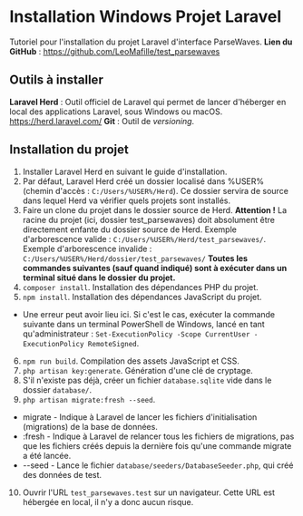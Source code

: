 # Installation Windows Projet Laravel
Tutoriel pour l'installation du projet Laravel d'interface ParseWaves.
**Lien du GitHub** : https://github.com/LeoMafille/test_parsewaves
## Outils à installer
**Laravel Herd** : Outil officiel de Laravel qui permet de lancer d'héberger en local des applications Laravel, sous Windows ou macOS.
https://herd.laravel.com/
**Git** : Outil de *versioning*.
## Installation du projet
1. Installer Laravel Herd en suivant le guide d'installation.
2. Par défaut, Laravel Herd créé un dossier localisé dans %USER% (chemin d'accès : `C:/Users/%USER%/Herd`). Ce dossier servira de source dans lequel Herd va vérifier quels projets sont installés.
3. Faire un clone du projet dans le dossier source de Herd. **Attention !** La racine du projet (ici, dossier test_parsewaves) doit absolument être directement enfante du dossier source de Herd. 
Exemple d'arborescence valide : `C:/Users/%USER%/Herd/test_parsewaves/`.
Exemple d'arborescence invalide : `C:/Users/%USER%/Herd/dossier/test_parsewaves/`
**Toutes les commandes suivantes (sauf quand indiqué) sont à exécuter dans un terminal situé dans le dossier du projet.**
4. `composer install`. Installation des dépendances PHP du projet.
5. `npm install`. Installation des dépendances JavaScript du projet.
- Une erreur peut avoir lieu ici. Si c'est le cas, exécuter la commande suivante dans un terminal PowerShell de Windows, lancé en tant qu'administrateur : `Set-ExecutionPolicy -Scope CurrentUser -ExecutionPolicy RemoteSigned`.
6. `npm run build`. Compilation des assets JavaScript et CSS.
7. `php artisan key:generate`. Génération d'une clé de cryptage. 
8. S'il n'existe pas déjà, créer un fichier `database.sqlite` vide dans le dossier `database/`.
9. `php artisan migrate:fresh --seed`. 
- migrate - Indique à Laravel de lancer les fichiers d'initialisation (migrations) de la base de données.
- :fresh - Indique à Laravel de relancer tous les fichiers de migrations, pas que les fichiers créés depuis la dernière fois qu'une commande migrate a été lancée.
- --seed - Lance le fichier `database/seeders/DatabaseSeeder.php`, qui créé des données de test.
10. Ouvrir l'URL `test_parsewaves.test` sur un navigateur. Cette URL est hébergée en local, il n'y a donc aucun risque.
